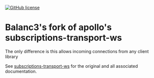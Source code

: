 [![GitHub license](https://img.shields.io/github/license/apollostack/subscriptions-transport-ws.svg)](https://github.com/apollostack/subscriptions-transport-ws/blob/license/LICENSE)

# Balanc3's fork of apollo's subscriptions-transport-ws

The only difference is this allows incoming connections from any client library

See [subscriptions-transport-ws](https://github.com/apollographql/subscriptions-transport-ws) for the original and all associated documentation.